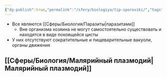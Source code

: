 ```yaml
---
{"dg-publish":true,"permalink":"/sfery/biologiya/tip-sporoviki/","tags":["Зоология"]}
---
```


- Все являются [[Сферы/Биология/Паразиты\|паразитами]]
	- Вне организма хозяина не могут самостоятельно существовать и находятся в виде покоящейся цисты
- У них отсутствуют сократительные и пищеварительные вакуоли, органы движения
## [[Сферы/Биология/Малярийный плазмодий\|Малярийный плазмодий]]